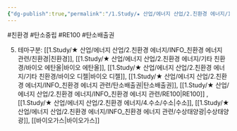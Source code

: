 ```yaml
---
{"dg-publish":true,"permalink":"/1.Study/★ 산업/에너지 산업/2.친환경 에너지/INFO_친환경 에너지 관련/탄소중립/","created":"2024-11-20T21:02:28.531+09:00","updated":"2025-06-03T20:07:21.146+09:00"}
---
```


#친환경 #탄소중립 #RE100 #탄소배출권 


5. 테마구분: [[1.Study/★ 산업/에너지 산업/2.친환경 에너지/INFO_친환경 에너지 관련/친환경\|친환경]], [[1.Study/★ 산업/에너지 산업/2.친환경 에너지/기타 친환경/바이오 에탄올\|바이오 에탄올]], [[1.Study/★ 산업/에너지 산업/2.친환경 에너지/기타 친환경/바이오 디젤\|바이오 디젤]], [[1.Study/★ 산업/에너지 산업/2.친환경 에너지/INFO_친환경 에너지 관련/탄소배출권\|탄소배출권]], [[1.Study/★ 산업/에너지 산업/2.친환경 에너지/INFO_친환경 에너지 관련/RE100\|RE100]] ,[[1.Study/★ 산업/에너지 산업/2.친환경 에너지/4.수소/수소\|수소]], [[1.Study/★ 산업/에너지 산업/2.친환경 에너지/INFO_친환경 에너지 관련/수상태양광\|수상태양광]], [[바이오가스\|바이오가스]]

